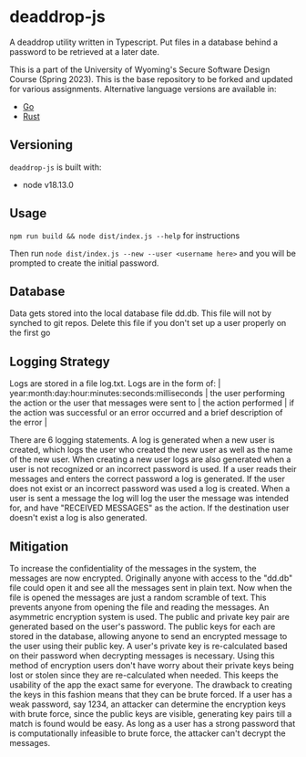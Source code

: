 #  deaddrop-js

A deaddrop utility written in Typescript. Put files in a database behind a password to be retrieved at a later date.

This is a part of the University of Wyoming's Secure Software Design Course (Spring 2023). This is the base repository to be forked and updated for various assignments. Alternative language versions are available in:
- [Go](https://github.com/andey-robins/deaddrop-go)
- [Rust](https://github.com/andey-robins/deaddrop-rs)

## Versioning

`deaddrop-js` is built with:
- node v18.13.0

## Usage

`npm run build && node dist/index.js --help` for instructions

Then run `node dist/index.js --new --user <username here>` and you will be prompted to create the initial password.

## Database

Data gets stored into the local database file dd.db. This file will not by synched to git repos. Delete this file if you don't set up a user properly on the first go

## Logging Strategy

Logs are stored in a file log.txt. Logs are in the form of:
| year:month:day:hour:minutes:seconds:milliseconds | the user performing the action or the user that messages were sent to | the action performed | if the action was successful or an error occurred and a brief description of the error |

There are 6 logging statements. A log is generated when a new user is created, which logs the user who created the new user as well as the name of the new user. When creating a new user logs are also generated when a user is not recognized or an incorrect password is used. If a user reads their messages and enters the correct password a log is generated. If the user does not exist or an incorrect password was used a log is created. When a user is sent a message the log will log the user the message was intended for, and have "RECEIVED MESSAGES" as the action. If the destination user doesn't exist a log is also generated.

## Mitigation

To increase the confidentiality of the messages in the system, the messages are now encrypted. Originally anyone with access to the "dd.db" file could open it and see all the messages sent in plain text. Now when the file is opened the messages are just a random scramble of text. This prevents anyone from opening the file and reading the messages. An asymmetric encryption system is used. The public and private key pair are generated based on the user's password. The public keys for each are stored in the database, allowing anyone to send an encrypted message to the user using their public key. A user's private key is re-calculated based on their password when decrypting messages is necessary. Using this method of encryption users don't have worry about their private keys being lost or stolen since they are re-calculated when needed. This keeps the usability of the app the exact same for everyone. The drawback to creating the keys in this fashion means that they can be brute forced. If a user has a weak password, say 1234, an attacker can determine the encryption keys with brute force, since the public keys are visible, generating key pairs till a match is found would be easy. As long as a user has a strong password that is computationally infeasible to brute force, the attacker can't decrypt the messages.
